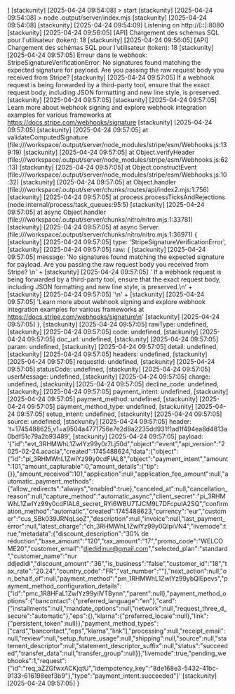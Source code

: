 ] 
[stackunity] [2025-04-24 09:54:08] > start
[stackunity] [2025-04-24 09:54:08] > node .output/server/index.mjs
[stackunity] [2025-04-24 09:54:08] 
[stackunity] [2025-04-24 09:54:09] Listening on http://[::]:8080
[stackunity] [2025-04-24 09:56:05] [API] Chargement des schémas SQL pour l'utilisateur (token): 18
[stackunity] [2025-04-24 09:56:05] [API] Chargement des schémas SQL pour l'utilisateur (token): 18
[stackunity] [2025-04-24 09:57:05] Erreur dans le webhook: StripeSignatureVerificationError: No signatures found matching the expected signature for payload. Are you passing the raw request body you received from Stripe? 
[stackunity] [2025-04-24 09:57:05]  If a webhook request is being forwarded by a third-party tool, ensure that the exact request body, including JSON formatting and new line style, is preserved.
[stackunity] [2025-04-24 09:57:05] 
[stackunity] [2025-04-24 09:57:05] Learn more about webhook signing and explore webhook integration examples for various frameworks at https://docs.stripe.com/webhooks/signature
[stackunity] [2025-04-24 09:57:05] 
[stackunity] [2025-04-24 09:57:05]     at validateComputedSignature (file:///workspace/.output/server/node_modules/stripe/esm/Webhooks.js:139:19)
[stackunity] [2025-04-24 09:57:05]     at Object.verifyHeader (file:///workspace/.output/server/node_modules/stripe/esm/Webhooks.js:62:13)
[stackunity] [2025-04-24 09:57:05]     at Object.constructEvent (file:///workspace/.output/server/node_modules/stripe/esm/Webhooks.js:10:32)
[stackunity] [2025-04-24 09:57:05]     at Object.handler (file:///workspace/.output/server/chunks/routes/api/index2.mjs:1:756)
[stackunity] [2025-04-24 09:57:05]     at process.processTicksAndRejections (node:internal/process/task_queues:95:5)
[stackunity] [2025-04-24 09:57:05]     at async Object.handler (file:///workspace/.output/server/chunks/nitro/nitro.mjs:1:33781)
[stackunity] [2025-04-24 09:57:05]     at async Server.<anonymous> (file:///workspace/.output/server/chunks/nitro/nitro.mjs:1:36971) {
[stackunity] [2025-04-24 09:57:05]   type: 'StripeSignatureVerificationError',
[stackunity] [2025-04-24 09:57:05]   raw: {
[stackunity] [2025-04-24 09:57:05]     message: 'No signatures found matching the expected signature for payload. Are you passing the raw request body you received from Stripe? \n' +
[stackunity] [2025-04-24 09:57:05]       ' If a webhook request is being forwarded by a third-party tool, ensure that the exact request body, including JSON formatting and new line style, is preserved.\n' +
[stackunity] [2025-04-24 09:57:05]       '\n' +
[stackunity] [2025-04-24 09:57:05]       'Learn more about webhook signing and explore webhook integration examples for various frameworks at https://docs.stripe.com/webhooks/signature\n'
[stackunity] [2025-04-24 09:57:05]   },
[stackunity] [2025-04-24 09:57:05]   rawType: undefined,
[stackunity] [2025-04-24 09:57:05]   code: undefined,
[stackunity] [2025-04-24 09:57:05]   doc_url: undefined,
[stackunity] [2025-04-24 09:57:05]   param: undefined,
[stackunity] [2025-04-24 09:57:05]   detail: undefined,
[stackunity] [2025-04-24 09:57:05]   headers: undefined,
[stackunity] [2025-04-24 09:57:05]   requestId: undefined,
[stackunity] [2025-04-24 09:57:05]   statusCode: undefined,
[stackunity] [2025-04-24 09:57:05]   userMessage: undefined,
[stackunity] [2025-04-24 09:57:05]   charge: undefined,
[stackunity] [2025-04-24 09:57:05]   decline_code: undefined,
[stackunity] [2025-04-24 09:57:05]   payment_intent: undefined,
[stackunity] [2025-04-24 09:57:05]   payment_method: undefined,
[stackunity] [2025-04-24 09:57:05]   payment_method_type: undefined,
[stackunity] [2025-04-24 09:57:05]   setup_intent: undefined,
[stackunity] [2025-04-24 09:57:05]   source: undefined,
[stackunity] [2025-04-24 09:57:05]   header: 't=1745488625,v1=a9504a4771756e7e2d8a2235dd931f1ad1f494ea8d4813a0bdf51c79a2b93489',
[stackunity] [2025-04-24 09:57:05]   payload: '{"id":"evt_3RHMWhL1ZwIYz99y0r7Lj50d","object":"event","api_version":"2025-02-24.acacia","created":1745488624,"data":{"object":{"id":"pi_3RHMWhL1ZwIYz99y0cdFlAL8","object":"payment_intent","amount":101,"amount_capturable":0,"amount_details":{"tip":{}},"amount_received":101,"application":null,"application_fee_amount":null,"automatic_payment_methods":{"allow_redirects":"always","enabled":true},"canceled_at":null,"cancellation_reason":null,"capture_method":"automatic_async","client_secret":"pi_3RHMWhL1ZwIYz99y0cdFlAL8_secret_RYi6WBU7TJCM9L7DFcpuIA2SQ","confirmation_method":"automatic","created":1745488623,"currency":"eur","customer":"cus_SBk039JRNqLsoZ","description":null,"invoice":null,"last_payment_error":null,"latest_charge":"ch_3RHMWhL1ZwIYz99y0QIpiVN4","livemode":true,"metadata":{"discount_description":"30% de réduction","base_amount":"120","tax_amount":"17","promo_code":"WELCOME20","customer_email":"djedidinur@gmail.com","selected_plan":"standard","customer_name":"nur ddjedidi","discount_amount":"36","is_business":"false","customer_id":"18","tax_rate":"20.24","country_code":"FR","vat_number":""},"next_action":null,"on_behalf_of":null,"payment_method":"pm_1RHMWhL1ZwIYz99ybQlEpevs","payment_method_configuration_details":{"id":"pmc_1R8HFaL1ZwIYz99yilVTBynn","parent":null},"payment_method_options":{"bancontact":{"preferred_language":"en"},"card":{"installments":null,"mandate_options":null,"network":null,"request_three_d_secure":"automatic"},"eps":{},"klarna":{"preferred_locale":null},"link":{"persistent_token":null}},"payment_method_types":["card","bancontact","eps","klarna","link"],"processing":null,"receipt_email":null,"review":null,"setup_future_usage":null,"shipping":null,"source":null,"statement_descriptor":null,"statement_descriptor_suffix":null,"status":"succeeded","transfer_data":null,"transfer_group":null}},"livemode":true,"pending_webhooks":1,"request":{"id":"req_aZZGfwxACKjqtU","idempotency_key":"8de168e3-5432-41bc-9133-616198eef3b9"},"type":"payment_intent.succeeded"}'
[stackunity] [2025-04-24 09:57:05] }
